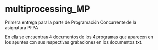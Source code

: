 # multiprocessing_MP
Primera entrega para la parte de Programación Concurrente de la asignatura PRPA

En ella se encuentran 4 documentos de los 4 programas que aparecen en los apuntes con sus respectivas grabaciones en los documentos txt.

